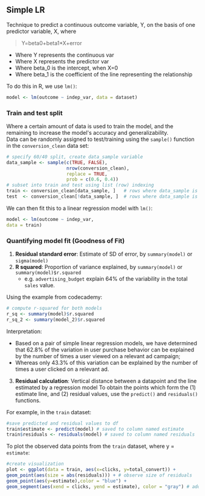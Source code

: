 ## Simple LR
Technique to predict a continuous outcome variable, Y, on the basis of one predictor variable, X, where
> Y=beta0​+beta1​*X+error
- Where Y represents the continuous var
- Where X represents the predictor var
- Where beta_0 is the intercept, when X=0
- Where beta_1 is the coefficient of the line representing the relationship

To do this in R, we use `lm()`:
```r
model <- lm(outcome ~ indep_var, data = dataset)
```

### Train and test split
Where a certain amount of data is used to train the model, and the remaining to increase the model's accuracy and generalizability.  
Data can be randomly assigned to test/training using the `sample()` function in the `conversion_clean` data set:
```r
# specify 60/40 split, create data_sample variable
data_sample <- sample(c(TRUE, FALSE),
                      nrow(conversion_clean),
                      replace = TRUE,
                      prob = c(0.6, 0.4))
# subset into train and test using list (row) indexing
train <- conversion_clean[data_sample, ]   # rows where data_sample is TRUE
test  <- conversion_clean[!data_sample, ]  # rows where data_sample is FALSE
```

We can then fit this to a linear regression model with `lm()`:
```r
model <- lm(outcome ~ indep_var,
data = train)
```

### Quantifying model fit (Goodness of Fit)
1. **Residual standard error**: Estimate of SD of error, by `summary(model)` or `sigma(model)`
2. **R squared**: Proportion of variance explained, by `summary(model)` or `summary(model)$r.squared`
   - e.g. `advertising_budget` explain 64% of the variability in the total `sales` value.

Using the example from codecademy:
```r
# compute r-squared for both models
r_sq <- summary(model)$r.squared 
r_sq_2 <- summary(model_2)$r.squared
```
Interpretation:
- Based on a pair of simple linear regression models, we have determined that 62.8% of the variation in user purchase behavior can be explained by the number of times a user viewed on a relevant ad campaign;
- Whereas only 43.3% of this variation can be explained by the number of times a user clicked on a relevant ad.

3. **Residual calculation**: Vertical distance between a datapoint and the line estimated by a regression model
To obtain the points which form the (1) estimate line, and (2) residual values, use the `predict()` and `residuals()` functions.  

For example, in the `train` dataset:
```r
#save predicted and residual values to df
train$estimate <- predict(model) # saved to column named estimate
train$residuals <- residuals(model) # saved to column named residuals
```

To plot the observed data points from the `train` dataset, where y = `estimate`:
```r
#create visualization
plot <- ggplot(data = train, aes(x=clicks, y=total_convert)) +
geom_point(aes(size = abs(residuals))) + # observe size of residuals
geom_point(aes(y=estimate),color = "blue") +
geom_segment(aes(xend = clicks, yend = estimate), color = "gray") # add vertical distance between observed points and estimate line
```
